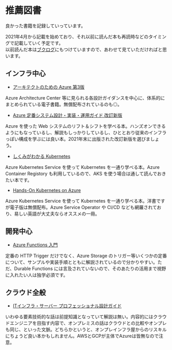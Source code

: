 # 推薦図書

良かった書籍を記録していっています。

2021年4月から記載を始めており、それ以前に読んだ本も再読時などのタイミングで記載していく予定です。  
以前読んだ本は[ブクログ](https://booklog.jp/users/08thse)にもつけていますので、あわせて見ていただければと思います。

## インフラ中心

* [アーキテクトのための Azure 第3版](https://azure.microsoft.com/ja-jp/resources/azure-for-architects/ja-jp/)

Azure Architecture Center 等に見られる各設計ガイダンスを中心に、体系的にまとめられている電子書籍。無償配布されているのも◎。

* [Azure 定番システム設計・実装・運用ガイド 改訂新版](https://bookplus.nikkei.com/atcl/catalog/21/S80120/)

Azure を使った Web システムのリフト＆シフトを学べる本。ハンズオンできるようにもなっているし、解説もしっかりしているし、ひととおり従来のインフラっぽい構成を学ぶには良い本。2021年末に出版された改訂新版を選びましょう。

* [しくみがわかる Kubernetes](https://www.shoeisha.co.jp/book/detail/9784798157849)

Azure Kubernetes Service を使って Kubernetes を一通り学べる本。Azure Container Registory も利用しているので、AKS を使う場合は通して読んでおきたい本です。

* [Hands-On Kubernetes on Azure](https://azure.microsoft.com/ja-jp/resources/get-started-with-kubernetes-on-azure/)

Azure Kubernetes Service を使って Kubernetes を一通り学べる本。洋書ですが電子版は無償配布。Azure Service Operator や CI/CD なども網羅されており、易しい英語が大丈夫ならオススメの一冊。

## 開発中心

* [Azure Functions 入門](https://project.nikkeibp.co.jp/bnt/atcl/19/P53950/)

定番の HTTP Trigger だけでなく、Azure Storage のトリガー等いくつかの定番について、サンプルや実装手順とともに解説されているので分かりやすい。ただ、Durable Functions には言及されていないので、そのあたりの活用まで視野に入れたい人は独学必須です。


## クラウド全般

* [ITインフラ・サーバー プロフェッショナル設計ガイド](https://www.shuwasystem.co.jp/book/9784798062679.html)

いわゆる要素技術的な話は前提知識となっていて解説は無い。内容的にはクラウドエンジニアを目指す内容で、オンプレミスの話はクラウドとの比較やオンプレも同じ、といった文脈。どちらかというと、オンプレインフラ屋からのリスキルにちょうど良い本かもしれません。AWSとGCPが主体でAzureは皆無なので注意。

